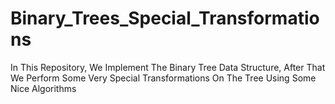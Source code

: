 # Binary_Trees_Special_Transformations

In This Repository, We Implement The Binary Tree Data Structure, After That We Perform Some Very Special Transformations On The Tree Using Some Nice Algorithms

